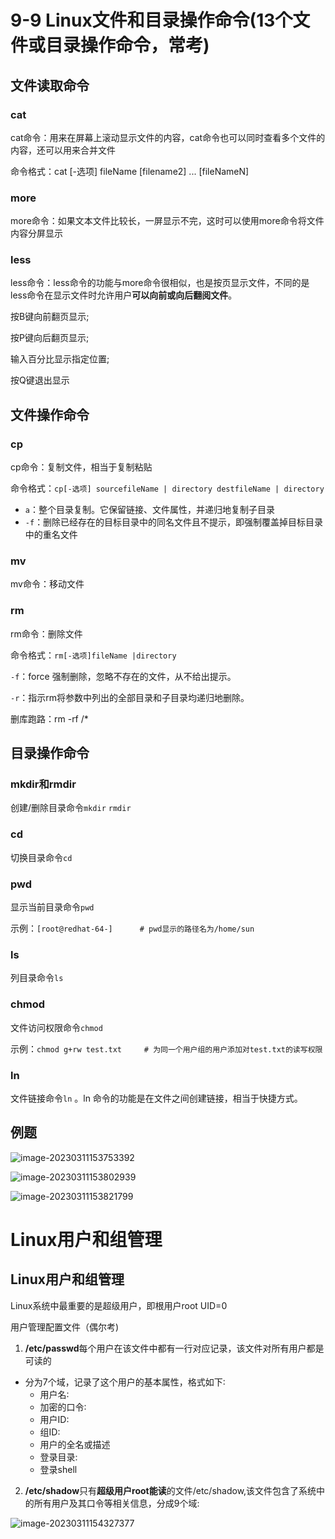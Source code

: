 # 9-9 Linux文件和目录操作命令(13个文件或目录操作命令，常考)

## 文件读取命令

### cat

cat命令：用来在屏幕上滚动显示文件的内容，cat命令也可以同时查看多个文件的内容，还可以用来合并文件

命令格式：cat [-选项] fileName [filename2] ... [fileNameN]

### more

more命令：如果文本文件比较长，一屏显示不完，这时可以使用more命令将文件内容分屏显示

### less

less命令：less命令的功能与more命令很相似，也是按页显示文件，不同的是less命令在显示文件时允许用户**可以向前或向后翻阅文件**。

按B键向前翻页显示;

按P键向后翻页显示;

输入百分比显示指定位置;

按Q键退出显示

## 文件操作命令

### cp

cp命令：复制文件，相当于复制粘贴

命令格式：`cp[-选项] sourcefileName | directory destfileName | directory`

- `a`：整个目录复制。它保留链接、文件属性，并递归地复制子目录
- `-f`：删除已经存在的目标目录中的同名文件且不提示，即强制覆盖掉目标目录中的重名文件

### mv

mv命令：移动文件

### rm

rm命令：删除文件

命令格式：`rm[-选项]fileName |directory`

`-f`：force 强制删除，忽略不存在的文件，从不给出提示。

`-r`：指示rm将参数中列出的全部目录和子目录均递归地删除。

删库跑路：rm -rf /*

## 目录操作命令

### mkdir和rmdir

创建/删除目录命令`mkdir` `rmdir`

### cd

切换目录命令`cd`

### pwd

显示当前目录命令`pwd `

示例：`[root@redhat-64-]      # pwd显示的路径名为/home/sun`

### ls

列目录命令`ls`

### chmod

文件访问权限命令`chmod `

示例：`chmod g+rw test.txt     # 为同一个用户组的用户添加对test.txt的读写权限`

### ln

文件链接命令`ln` 。ln 命令的功能是在文件之间创建链接，相当于快捷方式。

## 例题

![image-20230311153753392](https://img.yatjay.top/md/image-20230311153753392.png)

![image-20230311153802939](https://img.yatjay.top/md/image-20230311153802939.png)

![image-20230311153821799](https://img.yatjay.top/md/image-20230311153821799.png)

# Linux用户和组管理

## Linux用户和组管理

Linux系统中最重要的是超级用户，即根用户root UID=0

用户管理配置文件（偶尔考)

1. **/etc/passwd**每个用户在该文件中都有一行对应记录，该文件对所有用户都是可读的

- 分为7个域，记录了这个用户的基本属性，格式如下∶
  - 用户名∶
  - 加密的口令∶
  - 用户ID:
  - 组ID:
  - 用户的全名或描述
  - 登录目录:
  - 登录shell

2. **/etc/shadow**只有**超级用户root能读**的文件/etc/shadow,该文件包含了系统中的所有用户及其口令等相关信息，分成9个域:

![image-20230311154327377](https://img.yatjay.top/md/image-20230311154327377.png)